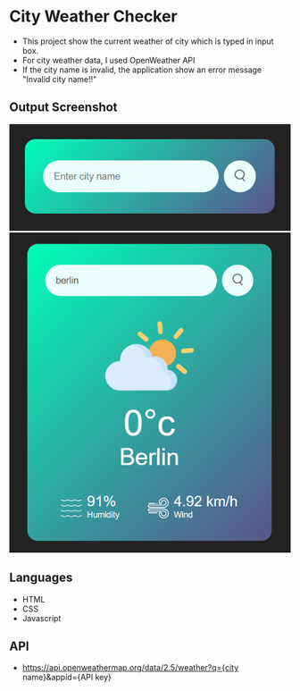 # City Weather Checker
- This project show the current weather of city which is typed in input box. 
- For city weather data, I used OpenWeather API
- If the city name is invalid, the application show an error message "Invalid city name!!"

## Output Screenshot
![Before enter city name](/images/city_weather_1.png)
![After enter city name](/images/city_weather_2.png)

## Languages
* HTML
* CSS
* Javascript

## API
- https://api.openweathermap.org/data/2.5/weather?q={city name}&appid={API key}



